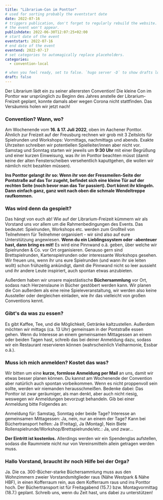 ```yaml
---
title: "Librarium-Con im Ponttor"
# used for sorting probably the eventstart date
date: 2022-07-16
# triggers publication, don't forget to regularly rebuild the website. Must be set if `date` is in the future or else 
# the event won't appear.
publishdate: 2022-06-30T12:07:25+02:00
# start date of the event
eventstart: 2022-07-16
# end date of the event
eventend: 2022-07-17
# set categories to automagically replace placeholders.
categories:
  - convention-local

# when you feel ready, set to false. `hugo server -D` to show drafts locally.
draft: false
---
```

Der Librarium lädt ein zu seiner allerersten Convention! Die kleine Con im Ponttor war ursprünglich zu Beginn des 
Jahres anstelle der Librarium-Freizeit geplant, konnte damals aber wegen Corona nicht stattfinden. Das Versäumnis holen 
wir jetzt nach!

### Convention? Wann, wo?
Am Wochenende vom **16. & 17. Juli 2022**, oben im Aachener Ponttor. Ähnlich zur Freizeit auf der Freusburg rechnen wir 
grob mit 3 Zeitslots für Spielrunden und Workshops: Vormittags, nachmittags und abends. Exakte Uhrzeiten schreiben wir 
potentiellen Spielleiter/innen aber nicht vor. Samstag und Sonntag starten wir jeweils um **9:30 Uhr** mit einer 
Begrüßung und einer kurzen Einweisung, was ihr im Ponttor beachten müsst (damit keine der alten Fensterscheiben 
versehentlich kaputtgehen, die wollen wir nämlich nicht bezahlen müssen).

**Ins Ponttor gelangt ihr so: Wenn ihr von der Fressmeilen-Seite der Pontstraße auf das Tor zugeht, befindet sich eine kleine Tür auf der rechten Seite (noch bevor man das Tor passiert). Dort könnt ihr klingeln. Dann einfach ganz, ganz weit nach oben die schmale Wendeltreppe raufkommen.**

### Was wird denn da gespielt?
Das hängt von euch ab! Wie auf der Librarium-Freizeit kümmern wir als Vorstand uns vor allem um die Rahmenbedingungen 
des Events. Das bedeutet: Spielrunden, Workshops etc. werden zum Großteil von Teilnehmern für Teilnehmer organisiert - 
wir sind also auf eure Unterstützung angewiesen. **Wenn du ein Lieblingssystem oder -abenteuer hast, dann bring es 
mit!** Es wird eine Pinnwand o.ä. geben, über welche wir Spielrunden & Co. vor Ort organisieren. Genauso gern sind 
Brettspielrunden, Kartenspielrunden oder interessante Workshops gesehen. Wir freuen uns, wenn ihr uns eure Spielrunden 
(und wann ihr sie leiten wollt) schon frühzeitig ankündigt, damit die Pinnwand nicht so leer aussieht und ihr andere 
Leute inspiriert, auch spontan etwas anzubieten.

Außerdem haben wir unsere majestästische **Büchersammlung** vor Ort, sodass nach Herzenslaune in Bücher gestöbert 
werden kann. Wir planen die Con außerdem als eine reine Spieleveranstaltung, wir werden also keine Aussteller oder 
dergleichen einladen, wie ihr das vielleicht von großen Conventions kennt.

### Gibt's da was zu essen?
Es gibt Kaffee, Tee, und die Möglichkeit, Getränke kaltzustellen. Außerdem möchten wir mittags (ca. 13 Uhr) gemeinsam 
in der Pontstraße essen gehen. Wenn du Interesse an einem gemeinsamen Mittagessen an einem oder beiden Tagen hast, 
schreib das bei deiner Anmeldung dazu, sodass wir ein Restaurant reservieren können (wahrscheinlich Vielharmonie, 
Essbar o.ä.).

### Muss ich mich anmelden? Kostet das was?
Wir bitten um eine **kurze, formlose Anmeldung per Mail** an uns, damit wir etwas besser planen können. Du kannst am 
Wochenende der Convention aber natürlich auch spontan vorbeikommen. Wenn es nicht proppenvoll sein sollte, werden wir 
niemanden herausschmeißen. Bedenke dabei: Das Ponttor ist zwar geräumiger, als man denkt, aber auch nicht riesig, 
weswegen wir Anmeldungen bevorzugt behandeln. Gib bei einer Anmeldung bitte Folgendes an:

Anmeldung für: Samstag, Sonntag oder beide Tage?
Interesse an gemeinsamen Mittagessen: Ja, nein, nur an einem der Tage?
Kann bei Büchertransport helfen: Ja (Freitag), Ja (Montag), Nein
Biete Rollenspielrunde/Workshop/Brettspielrunde/etc.: Ja, und zwar...

**Der Eintritt ist kostenlos.** Allerdings werden wir ein Spendenglas aufstellen, sodass die Raummiete nicht nur von 
Vereinsmitteln allein getragen werden muss.

### Hallo Vorstand, braucht ihr noch Hilfe bei der Orga?
Ja. Die ca. 300-Bücher-starke Büchersammlung muss aus den Wohnzimmern zweier Vorstandsmitglieder raus (Nähe Westpark & 
Nähe HBF), in einen Kofferraum rein, aus dem Kofferraum raus und ins Ponttor hoch. Der Büchertransport ist für 
Freitagabend (15.7.) bzw. Montagvormittag (18.7.) geplant. Schreib uns, wenn du Zeit hast, uns dabei zu unterstützen!
